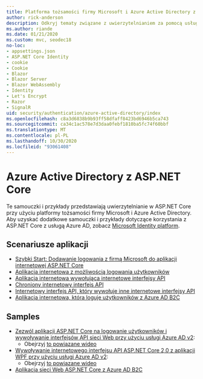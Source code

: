 ```yaml
---
title: Platforma tożsamości firmy Microsoft i Azure Active Directory z ASP.NET Core
author: rick-anderson
description: Odkryj tematy związane z uwierzytelnianiem za pomocą usługi Microsoft Identity platform Azure Active Directory dla aplikacji sieci Web i interfejsów API w programie ASP.NET Core.
ms.author: riande
ms.date: 01/21/2020
ms.custom: mvc, seodec18
no-loc:
- appsettings.json
- ASP.NET Core Identity
- cookie
- Cookie
- Blazor
- Blazor Server
- Blazor WebAssembly
- Identity
- Let's Encrypt
- Razor
- SignalR
uid: security/authentication/azure-active-directory/index
ms.openlocfilehash: c8a3d6838b9b93ff58dfaff8423bd6946b5ca743
ms.sourcegitcommit: ca34c1ac578e7d3daa0febf1810ba5fc74f60bbf
ms.translationtype: MT
ms.contentlocale: pl-PL
ms.lasthandoff: 10/30/2020
ms.locfileid: "93061408"
---
```

# <a name="azure-active-directory-with-aspnet-core"></a>Azure Active Directory z ASP.NET Core

Te samouczki i przykłady przedstawiają uwierzytelnianie w ASP.NET Core przy użyciu platformy tożsamości firmy Microsoft i Azure Active Directory. Aby uzyskać dodatkowe samouczki i przykłady dotyczące korzystania z ASP.NET Core z usługą Azure AD, zobacz [Microsoft Identity platform](/azure/active-directory/develop/).

## <a name="application-scenarios"></a>Scenariusze aplikacji

* [Szybki Start: Dodawanie logowania z firmą Microsoft do aplikacji internetowej ASP.NET Core](/azure/active-directory/develop/quickstart-v2-aspnet-core-webapp)
* [Aplikacja internetowa z możliwością logowania użytkowników](/azure/active-directory/develop/scenario-web-app-sign-user-overview?tabs=aspnetcore)
* [Aplikacja internetowa wywołująca internetowe interfejsy API](/azure/active-directory/develop/scenario-web-app-call-api-overview)
* [Chroniony internetowy interfejs API](/azure/active-directory/develop/scenario-protected-web-api-overview)
* [Internetowy interfejs API, który wywołuje inne internetowe interfejsy API](/azure/active-directory/develop/scenario-web-api-call-api-overview)
* [Aplikacja internetowa, która loguje użytkowników z Azure AD B2C](xref:security/authentication/azure-ad-b2c)

## <a name="samples"></a>Samples

* [Zezwól aplikacji ASP.NET Core na logowanie użytkowników i wywoływanie interfejsów API sieci Web przy użyciu usługi Azure AD v2](/samples/azure-samples/active-directory-aspnetcore-webapp-openidconnect-v2/enable-webapp-signin/): 
  * Obejrzyj [to powiązane wideo](https://channel9.msdn.com/Events/Build/2018/THR5001)
* [Wywoływanie internetowego interfejsu API ASP.NET Core 2,0 z aplikacji WPF przy użyciu usługi Azure AD v2](/samples/azure-samples/active-directory-dotnet-native-aspnetcore-v2/calling-an-aspnet-core-web-api-from-a-wpf-application-using-azure-ad-v2/): 
  * Obejrzyj [to powiązane wideo](https://channel9.msdn.com/Events/Build/2018/THR5000)
* [Aplikacja sieci Web ASP.NET Core z Azure AD B2C](/samples/azure-samples/active-directory-b2c-dotnetcore-webapp/an-aspnet-core-web-app-with-azure-ad-b2c/)

